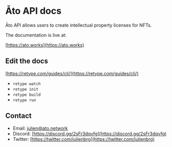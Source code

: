 # Āto API docs

Āto API allows users to create intellectual property licenses for NFTs.

The documentation is live at:

[https://ato.works](https://ato.works)

## Edit the docs

[https://retype.com/guides/cli/](https://retype.com/guides/cli/)

- `retype watch`
- `retype init`
- `retype build`
- `retype run`

## Contact

- Email: [julien@ato.network](mailto:julien@ato.network)
- Discord: [https://discord.gg/2sFr3dqvfg](https://discord.gg/2sFr3dqvfg)
- Twitter: [https://twitter.com/julienbrg](https://twitter.com/julienbrg)
